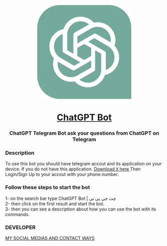 <p align="center"> <img src="https://github.com/ArtinMoghadasi/ChatGPTBot/blob/main/ChatGPTBot.png" height="300" width="300"/></p>
<h1 align="center"> <a href="https://www.t.me/ChatGPTLegendBot"> ChatGPT Bot </a> </h1>
<h3 align="center"> ChatGPT Telegram Bot ask your questions from ChatGPT on Telegram
<h3> Description </h3>
To use this bot you should have telegram accout and its application on your device.
If you do not have this application. <a href="https://telegram.org/apps"> Download it here </a>
Then Login/Sign Up to your accout with your phone number.

<h3> Follow these steps to start the bot </h3>
1- on the search bar type ChatGPT Bot | چت جی پی تی </br>
2- then click on the first result and start the bot. </br>
3- then you can see a description about how you can use the bot with its commands.

<h3 align="left"> DEVELOPER </h3>
<a href="https://www.zil.ink/ArtinMoghadasi">MY SOCIAL MEDIAS AND CONTACT WAYS</a>
